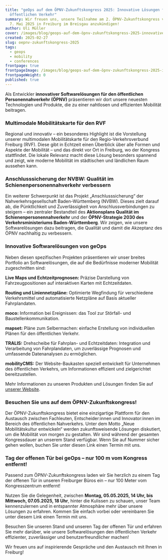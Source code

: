 ```yaml
---
title: "geOps auf dem ÖPNV-Zukunftskongress 2025: Innovative Lösungen für den
  öffentlichen Verkehr"
summary: Wir freuen uns, unsere Teilnahme am 2. ÖPNV-Zukunftskongress vom 5. bis
  7. Mai 2025 in Freiburg im Breisgau anzukündigen!
author: Uli Müller
cover: /images/blog/geops-auf-dem-öpnv-zukunftskongress-2025-innovative-lösungen-für-den-öffentlichen-verkehr/aussteller_postingvorlagen_geops.png
created: 2025-02-27
slug: oepnv-zukunftskongress-2025
tags:
  - geops
  - mobility
  - conferences
frontpage: true
frontpageImage: /images/blog/geops-auf-dem-öpnv-zukunftskongress-2025-innovative-lösungen-für-den-öffentlichen-verkehr/aussteller_postingvorlagen_geops.png
frontpageWeight: 0
published: true
---
```

Als Entwickler **innovativer Softwarelösungen für den öffentlichen Personennahverkehr (ÖPNV)** präsentieren wir dort unsere neuesten Technologien und Produkte, die zu einer nahtlosen und effizienten Mobilität beitragen.

### Multimodale Mobilitätskarte für den RVF

Regional und innovativ  – ein besonderes Highlight ist die Vorstellung unserer multimodalen Mobilitätskarte für den Regio-Verkehrsverbund Freiburg (RVF). Diese gibt in Echtzeit einen Überblick über alle Formen und Aspekte der Mobilität – und das direkt vor Ort in Freiburg, wo der Kongress stattfindet. Die lokale Relevanz macht diese Lösung besonders spannend und zeigt, wie moderne Mobilität im städtischen und ländlichen Raum aussehen kann.

### Anschlusssicherung der NVBW: Qualität im Schienenpersonennahverkehr verbessern

Ein weiterer Schwerpunkt ist das Projekt „Anschlusssicherung“ der Nahverkehrsgesellschaft Baden-Württemberg (NVBW). Dieses zielt darauf ab, die Pünktlichkeit und Zuverlässigkeit von Anschlussverbindungen zu steigern – ein zentraler Bestandteil des **Aktionsplans Qualität im Schienenpersonennahverkehr** und der **ÖPNV-Strategie 2030 des Verkehrsministeriums Baden-Württemberg**. Wir zeigen, wie unsere Softwarelösungen dazu beitragen, die Qualität und damit die Akzeptanz des ÖPNV nachhaltig zu verbessern.

### Innovative Softwarelösungen von geOps

Neben diesen spezifischen Projekten präsentieren wir unser breites Portfolio an Softwarelösungen, die auf die Bedürfnisse moderner Mobilität zugeschnitten sind:

**Live Maps und Echtzeitprognosen:** Präzise Darstellung von Fahrzeugpositionen auf interaktiven Karten mit Echtzeitdaten.

**Routing und Liniennetzpläne:** Optimierte Wegfindung für verschiedene Verkehrsmittel und automatisierte Netzpläne auf Basis aktueller Fahrplandaten.

**moco:** Information bei Ereignissen: das Tool zur Störfall- und Baustellenkommunikation.

**mapset:** Pläne zum Selbermachen: einfache Erstellung von individuellen Plänen für den öffentlichen Verkehr.

**TRALIS:** Drehscheibe für Fahrplan- und Echtzeitdaten: Integration und Verarbeitung von Fahrplandaten, um zuverlässige Prognosen und umfassende Datenanalysen zu ermöglichen.

**mobilityCMS:** Der Website-Baukasten speziell entwickelt für Unternehmen des öffentlichen Verkehrs, um Informationen effizient und zielgerichtet bereitzustellen.

Mehr Informationen zu unseren Produkten und Lösungen finden Sie auf [unserer Website](https://geops.com).

### Besuchen Sie uns auf dem ÖPNV-Zukunftskongress!

Der ÖPNV-Zukunftskongress bietet eine einzigartige Plattform für den Austausch zwischen Fachleuten, Entscheider:innen und Innovator:innen im Bereich des öffentlichen Nahverkehrs. Unter dem Motto „Neue Mobilitätskultur entwickeln“ werden zukunftsweisende Lösungen diskutiert, um die Mobilität von morgen zu gestalten. Wir sind während der gesamten Kongressdauer an unserem Stand verfügbar. Wenn Sie auf Nummer sicher gehen wollen, buchen Sie unter diesen Link einen Termin mit uns.

### Tag der offenen Tür bei geOps – nur 100 m vom Kongress entfernt!

Passend zum ÖPNV-Zukunftskongress laden wir Sie herzlich zu einem Tag der offenen Tür in unseren Freiburger Büros ein – nur 100 Meter vom Kongresszentrum entfernt!

Nutzen Sie die Gelegenheit, zwischen **Montag, 05.05.2025, 14 Uhr, bis Mittwoch, 07.05.2025, 18 Uhr**, hinter die Kulissen zu schauen, unser Team kennenzulernen und in entspannter Atmosphäre mehr über unsere Lösungen zu erfahren. Kommen Sie einfach vorbei oder vereinbaren Sie unter diesem Link einen Termin mit uns.

Besuchen Sie unseren Stand und unseren Tag der offenen Tür und erfahren Sie mehr darüber, wie unsere Softwarelösungen den öffentlichen Verkehr effizienter, zuverlässiger und benutzerfreundlicher machen!

Wir freuen uns auf inspirierende Gespräche und den Austausch mit Ihnen in Freiburg!